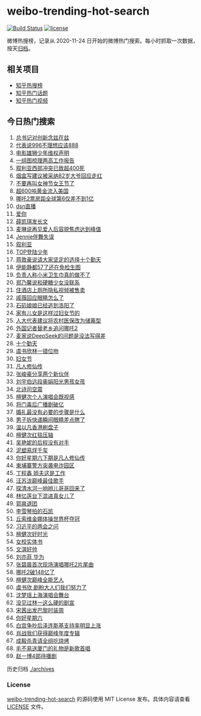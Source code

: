 # weibo-trending-hot-search

[![Build Status](https://github.com/justjavac/weibo-trending-hot-search/workflows/ci/badge.svg?branch=master)](https://github.com/justjavac/weibo-trending-hot-search/actions)
[![license](https://img.shields.io/github/license/justjavac/weibo-trending-hot-search)](https://github.com/justjavac/weibo-trending-hot-search/blob/master/LICENSE)

微博热搜榜，记录从 2020-11-24 日开始的微博热门搜索。每小时抓取一次数据，按天[归档](./archives)。

## 相关项目

- [知乎热搜榜](https://github.com/justjavac/zhihu-trending-top-search)
- [知乎热门话题](https://github.com/justjavac/zhihu-trending-hot-questions)
- [知乎热门视频](https://github.com/justjavac/zhihu-trending-hot-video)

## 今日热门搜索

<!-- BEGIN -->
<!-- 最后更新时间 Sun Mar 09 2025 04:12:11 GMT+0800 (China Standard Time) -->

1. [总书记对创新念兹在兹](https://s.weibo.com//weibo?q=%23%E6%80%BB%E4%B9%A6%E8%AE%B0%E5%AF%B9%E5%88%9B%E6%96%B0%E5%BF%B5%E5%85%B9%E5%9C%A8%E5%85%B9%23&Refer=new_time)
1. [代表说996不理想应该888](https://s.weibo.com//weibo?q=%23%E4%BB%A3%E8%A1%A8%E8%AF%B4996%E4%B8%8D%E7%90%86%E6%83%B3%E5%BA%94%E8%AF%A5888%23&t=31&band_rank=1&Refer=top)
1. [电影雄狮少年维权声明](https://s.weibo.com//weibo?q=%23%E7%94%B5%E5%BD%B1%E9%9B%84%E7%8B%AE%E5%B0%91%E5%B9%B4%E7%BB%B4%E6%9D%83%E5%A3%B0%E6%98%8E%23&t=31&band_rank=8&Refer=top)
1. [一组图梳理两高工作报告](https://s.weibo.com//weibo?q=%23%E4%B8%80%E7%BB%84%E5%9B%BE%E6%A2%B3%E7%90%86%E4%B8%A4%E9%AB%98%E5%B7%A5%E4%BD%9C%E6%8A%A5%E5%91%8A%23&t=31&band_rank=3&Refer=top)
1. [叙利亚西部冲突已致超400死](https://s.weibo.com//weibo?q=%23%E5%8F%99%E5%88%A9%E4%BA%9A%E8%A5%BF%E9%83%A8%E5%86%B2%E7%AA%81%E5%B7%B2%E8%87%B4%E8%B6%85400%E6%AD%BB%23&t=31&band_rank=20&Refer=top)
1. [烟盒写建议被采纳82岁大爷回应走红](https://s.weibo.com//weibo?q=%23%E7%83%9F%E7%9B%92%E5%86%99%E5%BB%BA%E8%AE%AE%E8%A2%AB%E9%87%87%E7%BA%B382%E5%B2%81%E5%A4%A7%E7%88%B7%E5%9B%9E%E5%BA%94%E8%B5%B0%E7%BA%A2%23&t=31&band_rank=9&Refer=top)
1. [不要再叫女神节女王节了](https://s.weibo.com//weibo?q=%23%E4%B8%8D%E8%A6%81%E5%86%8D%E5%8F%AB%E5%A5%B3%E7%A5%9E%E8%8A%82%E5%A5%B3%E7%8E%8B%E8%8A%82%E4%BA%86%23&t=31&band_rank=5&Refer=top)
1. [超600吨黄金流入美国](https://s.weibo.com//weibo?q=%23%E8%B6%85600%E5%90%A8%E9%BB%84%E9%87%91%E6%B5%81%E5%85%A5%E7%BE%8E%E5%9B%BD%23&t=31&band_rank=4&Refer=top)
1. [哪吒2票房距全球第6仅差不到1亿](https://s.weibo.com//weibo?q=%23%E5%93%AA%E5%90%922%E7%A5%A8%E6%88%BF%E8%B7%9D%E5%85%A8%E7%90%83%E7%AC%AC6%E4%BB%85%E5%B7%AE%E4%B8%8D%E5%88%B01%E4%BA%BF%23&t=31&band_rank=6&Refer=top)
1. [dsn直播](https://s.weibo.com//weibo?q=%23dsn%E7%9B%B4%E6%92%AD%23&t=31&band_rank=22&Refer=top)
1. [爱你](https://s.weibo.com//weibo?q=%E7%88%B1%E4%BD%A0&t=31&band_rank=44&Refer=top)
1. [薛凯琪发长文](https://s.weibo.com//weibo?q=%E8%96%9B%E5%87%AF%E7%90%AA%E5%8F%91%E9%95%BF%E6%96%87&t=31&band_rank=12&Refer=top)
1. [麦琳说再见爱人后容貌焦虑达到峰值](https://s.weibo.com//weibo?q=%23%E9%BA%A6%E7%90%B3%E8%AF%B4%E5%86%8D%E8%A7%81%E7%88%B1%E4%BA%BA%E5%90%8E%E5%AE%B9%E8%B2%8C%E7%84%A6%E8%99%91%E8%BE%BE%E5%88%B0%E5%B3%B0%E5%80%BC%23&t=31&band_rank=24&Refer=top)
1. [Jennie伴舞失误](https://s.weibo.com//weibo?q=%23Jennie%E4%BC%B4%E8%88%9E%E5%A4%B1%E8%AF%AF%23&t=31&band_rank=21&Refer=top)
1. [叙利亚](https://s.weibo.com//weibo?q=%E5%8F%99%E5%88%A9%E4%BA%9A&t=31&band_rank=14&Refer=top)
1. [TOP登陆少年](https://s.weibo.com//weibo?q=%23TOP%E7%99%BB%E9%99%86%E5%B0%91%E5%B9%B4%23&t=31&band_rank=14&Refer=top)
1. [蒋敦豪说请大家坚定的选择十个勤天](https://s.weibo.com//weibo?q=%23%E8%92%8B%E6%95%A6%E8%B1%AA%E8%AF%B4%E8%AF%B7%E5%A4%A7%E5%AE%B6%E5%9D%9A%E5%AE%9A%E7%9A%84%E9%80%89%E6%8B%A9%E5%8D%81%E4%B8%AA%E5%8B%A4%E5%A4%A9%23&t=31&band_rank=11&Refer=top)
1. [伊能静都57了还在免检生图](https://s.weibo.com//weibo?q=%E4%BC%8A%E8%83%BD%E9%9D%99%E9%83%BD57%E4%BA%86%E8%BF%98%E5%9C%A8%E5%85%8D%E6%A3%80%E7%94%9F%E5%9B%BE&t=31&band_rank=16&Refer=top)
1. [负责人称小米卫生巾真的做不了](https://s.weibo.com//weibo?q=%23%E8%B4%9F%E8%B4%A3%E4%BA%BA%E7%A7%B0%E5%B0%8F%E7%B1%B3%E5%8D%AB%E7%94%9F%E5%B7%BE%E7%9C%9F%E7%9A%84%E5%81%9A%E4%B8%8D%E4%BA%86%23&t=31&band_rank=26&Refer=top)
1. [郑乃馨说和硬糖少女没联系](https://s.weibo.com//weibo?q=%23%E9%83%91%E4%B9%83%E9%A6%A8%E8%AF%B4%E5%92%8C%E7%A1%AC%E7%B3%96%E5%B0%91%E5%A5%B3%E6%B2%A1%E8%81%94%E7%B3%BB%23&t=31&band_rank=15&Refer=top)
1. [住酒店上厕所隐私视频被售卖](https://s.weibo.com//weibo?q=%23%E4%BD%8F%E9%85%92%E5%BA%97%E4%B8%8A%E5%8E%95%E6%89%80%E9%9A%90%E7%A7%81%E8%A7%86%E9%A2%91%E8%A2%AB%E5%94%AE%E5%8D%96%23&t=31&band_rank=18&Refer=top)
1. [戚薇回应眼睛怎么了](https://s.weibo.com//weibo?q=%E6%88%9A%E8%96%87%E5%9B%9E%E5%BA%94%E7%9C%BC%E7%9D%9B%E6%80%8E%E4%B9%88%E4%BA%86&t=31&band_rank=13&Refer=top)
1. [石矶娘娘已经逃到洛阳了](https://s.weibo.com//weibo?q=%23%E7%9F%B3%E7%9F%B6%E5%A8%98%E5%A8%98%E5%B7%B2%E7%BB%8F%E9%80%83%E5%88%B0%E6%B4%9B%E9%98%B3%E4%BA%86%23&t=31&band_rank=2&Refer=top)
1. [家有儿女是这样过妇女节的](https://s.weibo.com//weibo?q=%E5%AE%B6%E6%9C%89%E5%84%BF%E5%A5%B3%E6%98%AF%E8%BF%99%E6%A0%B7%E8%BF%87%E5%A6%87%E5%A5%B3%E8%8A%82%E7%9A%84&t=31&band_rank=46&Refer=top)
1. [人大代表建议将农村医保改为储蓄型](https://s.weibo.com//weibo?q=%23%E4%BA%BA%E5%A4%A7%E4%BB%A3%E8%A1%A8%E5%BB%BA%E8%AE%AE%E5%B0%86%E5%86%9C%E6%9D%91%E5%8C%BB%E4%BF%9D%E6%94%B9%E4%B8%BA%E5%82%A8%E8%93%84%E5%9E%8B%23&t=31&band_rank=7&Refer=top)
1. [外国记者替老乡追问哪吒2](https://s.weibo.com//weibo?q=%23%E5%A4%96%E5%9B%BD%E8%AE%B0%E8%80%85%E6%9B%BF%E8%80%81%E4%B9%A1%E8%BF%BD%E9%97%AE%E5%93%AA%E5%90%922%23&t=31&band_rank=25&Refer=top)
1. [麦家说DeepSeek的问题是没法写得差](https://s.weibo.com//weibo?q=%23%E9%BA%A6%E5%AE%B6%E8%AF%B4DeepSeek%E7%9A%84%E9%97%AE%E9%A2%98%E6%98%AF%E6%B2%A1%E6%B3%95%E5%86%99%E5%BE%97%E5%B7%AE%23&t=31&band_rank=10&Refer=top)
1. [十个勤天](https://s.weibo.com//weibo?q=%E5%8D%81%E4%B8%AA%E5%8B%A4%E5%A4%A9&t=31&band_rank=33&Refer=top)
1. [虞书欣林一错位吻](https://s.weibo.com//weibo?q=%23%E8%99%9E%E4%B9%A6%E6%AC%A3%E6%9E%97%E4%B8%80%E9%94%99%E4%BD%8D%E5%90%BB%23&t=31&band_rank=24&Refer=top)
1. [妇女节](https://s.weibo.com//weibo?q=%23%E5%A6%87%E5%A5%B3%E8%8A%82%23&t=31&band_rank=35&Refer=top)
1. [凡人修仙传](https://s.weibo.com//weibo?q=%E5%87%A1%E4%BA%BA%E4%BF%AE%E4%BB%99%E4%BC%A0&t=31&band_rank=29&Refer=top)
1. [张峻豪分享两个新伙伴](https://s.weibo.com//weibo?q=%23%E5%BC%A0%E5%B3%BB%E8%B1%AA%E5%88%86%E4%BA%AB%E4%B8%A4%E4%B8%AA%E6%96%B0%E4%BC%99%E4%BC%B4%23&t=31&band_rank=33&Refer=top)
1. [刘宇伯远段奥娟阳光男孩女孩](https://s.weibo.com//weibo?q=%23%E5%88%98%E5%AE%87%E4%BC%AF%E8%BF%9C%E6%AE%B5%E5%A5%A5%E5%A8%9F%E9%98%B3%E5%85%89%E7%94%B7%E5%AD%A9%E5%A5%B3%E5%AD%A9%23&t=31&band_rank=40&Refer=top)
1. [北诗司空震](https://s.weibo.com//weibo?q=%E5%8C%97%E8%AF%97%E5%8F%B8%E7%A9%BA%E9%9C%87&t=31&band_rank=41&Refer=top)
1. [檀健次个人演唱会既视感](https://s.weibo.com//weibo?q=%23%E6%AA%80%E5%81%A5%E6%AC%A1%E4%B8%AA%E4%BA%BA%E6%BC%94%E5%94%B1%E4%BC%9A%E6%97%A2%E8%A7%86%E6%84%9F%23&t=31&band_rank=37&Refer=top)
1. [将门毒后广播剧破亿](https://s.weibo.com//weibo?q=%23%E5%B0%86%E9%97%A8%E6%AF%92%E5%90%8E%E5%B9%BF%E6%92%AD%E5%89%A7%E7%A0%B4%E4%BA%BF%23&t=31&band_rank=34&Refer=top)
1. [婚礼最没有必要的步骤是什么](https://s.weibo.com//weibo?q=%23%E5%A9%9A%E7%A4%BC%E6%9C%80%E6%B2%A1%E6%9C%89%E5%BF%85%E8%A6%81%E7%9A%84%E6%AD%A5%E9%AA%A4%E6%98%AF%E4%BB%80%E4%B9%88%23&t=31&band_rank=36&Refer=top)
1. [男子拆快递瞬间眼睛差点瞎了](https://s.weibo.com//weibo?q=%23%E7%94%B7%E5%AD%90%E6%8B%86%E5%BF%AB%E9%80%92%E7%9E%AC%E9%97%B4%E7%9C%BC%E7%9D%9B%E5%B7%AE%E7%82%B9%E7%9E%8E%E4%BA%86%23&t=31&band_rank=32&Refer=top)
1. [温以凡香港刷盘子](https://s.weibo.com//weibo?q=%E6%B8%A9%E4%BB%A5%E5%87%A1%E9%A6%99%E6%B8%AF%E5%88%B7%E7%9B%98%E5%AD%90&t=31&band_rank=38&Refer=top)
1. [檀健次红毯压轴](https://s.weibo.com//weibo?q=%23%E6%AA%80%E5%81%A5%E6%AC%A1%E7%BA%A2%E6%AF%AF%E5%8E%8B%E8%BD%B4%23&t=31&band_rank=42&Refer=top)
1. [吴艳妮的后程没有对手](https://s.weibo.com//weibo?q=%23%E5%90%B4%E8%89%B3%E5%A6%AE%E7%9A%84%E5%90%8E%E7%A8%8B%E6%B2%A1%E6%9C%89%E5%AF%B9%E6%89%8B%23&t=31&band_rank=50&Refer=top)
1. [泥塑易烊千玺](https://s.weibo.com//weibo?q=%23%E6%B3%A5%E5%A1%91%E6%98%93%E7%83%8A%E5%8D%83%E7%8E%BA%23&t=31&band_rank=39&Refer=top)
1. [你好星期六下期是凡人修仙传](https://s.weibo.com//weibo?q=%23%E4%BD%A0%E5%A5%BD%E6%98%9F%E6%9C%9F%E5%85%AD%E4%B8%8B%E6%9C%9F%E6%98%AF%E5%87%A1%E4%BA%BA%E4%BF%AE%E4%BB%99%E4%BC%A0%23&t=31&band_rank=8&Refer=top)
1. [柬埔寨警方突袭电诈园区](https://s.weibo.com//weibo?q=%23%E6%9F%AC%E5%9F%94%E5%AF%A8%E8%AD%A6%E6%96%B9%E7%AA%81%E8%A2%AD%E7%94%B5%E8%AF%88%E5%9B%AD%E5%8C%BA%23&t=31&band_rank=46&Refer=top)
1. [丁程鑫 姐夫这是工作](https://s.weibo.com//weibo?q=%E4%B8%81%E7%A8%8B%E9%91%AB%20%E5%A7%90%E5%A4%AB%E8%BF%99%E6%98%AF%E5%B7%A5%E4%BD%9C&t=31&band_rank=31&Refer=top)
1. [汪苏泷巅峰最佳歌手](https://s.weibo.com//weibo?q=%23%E6%B1%AA%E8%8B%8F%E6%B3%B7%E5%B7%85%E5%B3%B0%E6%9C%80%E4%BD%B3%E6%AD%8C%E6%89%8B%23&t=31&band_rank=28&Refer=top)
1. [探清水河一响辫儿哥哥回来了](https://s.weibo.com//weibo?q=%23%E6%8E%A2%E6%B8%85%E6%B0%B4%E6%B2%B3%E4%B8%80%E5%93%8D%E8%BE%AB%E5%84%BF%E5%93%A5%E5%93%A5%E5%9B%9E%E6%9D%A5%E4%BA%86%23&t=31&band_rank=38&Refer=top)
1. [林忆莲台下混进真女儿了](https://s.weibo.com//weibo?q=%E6%9E%97%E5%BF%86%E8%8E%B2%E5%8F%B0%E4%B8%8B%E6%B7%B7%E8%BF%9B%E7%9C%9F%E5%A5%B3%E5%84%BF%E4%BA%86&t=31&band_rank=23&Refer=top)
1. [郭爽退团](https://s.weibo.com//weibo?q=%E9%83%AD%E7%88%BD%E9%80%80%E5%9B%A2&t=31&band_rank=22&Refer=top)
1. [李雪琴拍的石凯](https://s.weibo.com//weibo?q=%E6%9D%8E%E9%9B%AA%E7%90%B4%E6%8B%8D%E7%9A%84%E7%9F%B3%E5%87%AF&t=31&band_rank=17&Refer=top)
1. [丘索维金娜体操世界杯夺冠](https://s.weibo.com//weibo?q=%23%E4%B8%98%E7%B4%A2%E7%BB%B4%E9%87%91%E5%A8%9C%E4%BD%93%E6%93%8D%E4%B8%96%E7%95%8C%E6%9D%AF%E5%A4%BA%E5%86%A0%23&t=31&band_rank=50&Refer=top)
1. [习近平的两会之问](https://s.weibo.com//weibo?q=%23%E4%B9%A0%E8%BF%91%E5%B9%B3%E7%9A%84%E4%B8%A4%E4%BC%9A%E4%B9%8B%E9%97%AE%23&Refer=new_time)
1. [檀健次好时光](https://s.weibo.com//weibo?q=%23%E6%AA%80%E5%81%A5%E6%AC%A1%E5%A5%BD%E6%97%B6%E5%85%89%23&t=31&band_rank=38&Refer=top)
1. [女校实体书](https://s.weibo.com//weibo?q=%E5%A5%B3%E6%A0%A1%E5%AE%9E%E4%BD%93%E4%B9%A6&t=31&band_rank=43&Refer=top)
1. [文淇好帅](https://s.weibo.com//weibo?q=%E6%96%87%E6%B7%87%E5%A5%BD%E5%B8%85&t=31&band_rank=32&Refer=top)
1. [刘亦菲 华为](https://s.weibo.com//weibo?q=%E5%88%98%E4%BA%A6%E8%8F%B2%20%E5%8D%8E%E4%B8%BA&t=31&band_rank=45&Refer=top)
1. [张碧晨首次现场演唱哪吒2片尾曲](https://s.weibo.com//weibo?q=%23%E5%BC%A0%E7%A2%A7%E6%99%A8%E9%A6%96%E6%AC%A1%E7%8E%B0%E5%9C%BA%E6%BC%94%E5%94%B1%E5%93%AA%E5%90%922%E7%89%87%E5%B0%BE%E6%9B%B2%23&t=31&band_rank=30&Refer=top)
1. [哪吒2破148亿了](https://s.weibo.com//weibo?q=%23%E5%93%AA%E5%90%922%E7%A0%B4148%E4%BA%BF%E4%BA%86%23&t=31&band_rank=27&Refer=top)
1. [檀健次巅峰全能艺人](https://s.weibo.com//weibo?q=%23%E6%AA%80%E5%81%A5%E6%AC%A1%E5%B7%85%E5%B3%B0%E5%85%A8%E8%83%BD%E8%89%BA%E4%BA%BA%23&t=31&band_rank=45&Refer=top)
1. [虞书欣 剧粉大人们我们努力了](https://s.weibo.com//weibo?q=%E8%99%9E%E4%B9%A6%E6%AC%A3%20%E5%89%A7%E7%B2%89%E5%A4%A7%E4%BA%BA%E4%BB%AC%E6%88%91%E4%BB%AC%E5%8A%AA%E5%8A%9B%E4%BA%86&t=31&band_rank=41&Refer=top)
1. [沈梦瑶上海演唱会舞台](https://s.weibo.com//weibo?q=%23%E6%B2%88%E6%A2%A6%E7%91%B6%E4%B8%8A%E6%B5%B7%E6%BC%94%E5%94%B1%E4%BC%9A%E8%88%9E%E5%8F%B0%23&t=31&band_rank=49&Refer=top)
1. [没见过林一这么硬的剧宣](https://s.weibo.com//weibo?q=%23%E6%B2%A1%E8%A7%81%E8%BF%87%E6%9E%97%E4%B8%80%E8%BF%99%E4%B9%88%E7%A1%AC%E7%9A%84%E5%89%A7%E5%AE%A3%23&t=31&band_rank=40&Refer=top)
1. [宋茜出发巴黎时装周](https://s.weibo.com//weibo?q=%E5%AE%8B%E8%8C%9C%E5%87%BA%E5%8F%91%E5%B7%B4%E9%BB%8E%E6%97%B6%E8%A3%85%E5%91%A8&t=31&band_rank=19&Refer=top)
1. [你好星期六](https://s.weibo.com//weibo?q=%E4%BD%A0%E5%A5%BD%E6%98%9F%E6%9C%9F%E5%85%AD&t=31&band_rank=25&Refer=top)
1. [白宫争吵后泽连斯基支持率明显上涨](https://s.weibo.com//weibo?q=%23%E7%99%BD%E5%AE%AB%E4%BA%89%E5%90%B5%E5%90%8E%E6%B3%BD%E8%BF%9E%E6%96%AF%E5%9F%BA%E6%94%AF%E6%8C%81%E7%8E%87%E6%98%8E%E6%98%BE%E4%B8%8A%E6%B6%A8%23&t=31&band_rank=30&Refer=top)
1. [肖战我们获得巅峰年度专辑](https://s.weibo.com//weibo?q=%23%E8%82%96%E6%88%98%E6%88%91%E4%BB%AC%E8%8E%B7%E5%BE%97%E5%B7%85%E5%B3%B0%E5%B9%B4%E5%BA%A6%E4%B8%93%E8%BE%91%23&t=31&band_rank=38&Refer=top)
1. [成毅杀青请全组吃烧烤](https://s.weibo.com//weibo?q=%23%E6%88%90%E6%AF%85%E6%9D%80%E9%9D%92%E8%AF%B7%E5%85%A8%E7%BB%84%E5%90%83%E7%83%A7%E7%83%A4%23&t=31&band_rank=46&Refer=top)
1. [毛不易送厦门的礼物是新歌首唱](https://s.weibo.com//weibo?q=%23%E6%AF%9B%E4%B8%8D%E6%98%93%E9%80%81%E5%8E%A6%E9%97%A8%E7%9A%84%E7%A4%BC%E7%89%A9%E6%98%AF%E6%96%B0%E6%AD%8C%E9%A6%96%E5%94%B1%23&t=31&band_rank=47&Refer=top)
1. [赵一博4部待播剧](https://s.weibo.com//weibo?q=%23%E8%B5%B5%E4%B8%80%E5%8D%9A4%E9%83%A8%E5%BE%85%E6%92%AD%E5%89%A7%23&t=31&band_rank=48&Refer=top)

<!-- END -->

历史归档 [./archives](./archives)

### License

[weibo-trending-hot-search](https://github.com/justjavac/weibo-trending-hot-search) 的源码使用 MIT License
发布。具体内容请查看 [LICENSE](./LICENSE) 文件。
